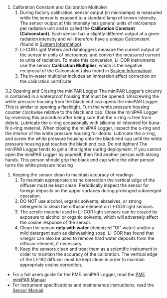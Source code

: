 
1. Calibration Constant and Calibration Multiplier
    1. During factory calibration, sensor output (in microamps) is measured while the sensor is exposed to a standard lamp of known intensity.   The sensor output at this intensity has general units of microamps per radiation unit and is called the **Calibration Constant (Calconstant)**.  Each sensor has a slightly different output at a given radiation intensity and will therefore have a unique Calconstant (found in [System Information](#System_Information.md)).
    1. LI-COR Light Meters and dataloggers measure the current output of the sensor in units of microamps, and convert the measured current to units of radiation.  To make this conversion, LI-COR instruments use the sensor **Calibration Multiplier**, which is the negative reciprocal of the Calconstant (also found in [System Information](#System_Information.md)).
    1. The in-water multiplier includes an immersion effect correction on the calibration certificate.
    
    
3.2 Opening and Closing the miniPAR Logger
The miniPAR Logger’s circuitry is contained in a waterproof housing that must be opened.
Unscrewing the white pressure housing from the black end cap opens the miniPAR Logger.
This is similar to opening a flashlight. Turn the white pressure housing counter clockwise
relative to the black end cap. Close the miniPAR Logger by reversing this procedure after
being sure that the o-ring is free from debris. Lubricate the o-ring occasionally with silicone
oil intended for buna-N o-ring material.
When closing the miniPAR Logger, inspect the o-ring and the interior of the white pressure
housing for debris. Lubricate the o-ring, and screw the white pressure housing onto the black
end cap until the white pressure housing just touches the black end cap. Do not tighten! The
miniPAR Logger tends to get a little tighter during deployment.
If you cannot open the miniPAR Logger by yourself, then find another person with strong
hands. This person should grip the black end cap while the other person turns the white
pressure housing

1. Keeping the sensor clean to maintain accuracy of readings
    1. To maintain appropriate cosine correction the vertical edge of the diffuser must be kept clean. Periodically inspect the sensor for foreign deposits on the upper surfaces during prolonged submerged operation.
    1. DO NOT use alcohol, organic solvents, abrasives, or strong detergents to clean the diffusor element on LI-COR light sensors.
    1. The acrylic material used in LI-COR light sensors can be crazed by exposure to alcohol or organic solvents, which will adversely affect the cosine response of the sensor.
    1. Clean the sensor **only with water** (deionized "DI" water) and/or a mild detergent such as dishwashing soap. LI-COR has found that vinegar can also be used to remove hard water deposits from the diffusor element, if necessary.
    1. Keep the sensors clean and treat them as a scientific instrument in order to maintain the accuracy of the calibration. The vertical edge of the LI-192 diffuser must be kept clean in order to maintain appropriate cosine correction. 
    
* For a full users guide for the PME miniPAR Logger, read the [PME miniPAR Manual](#PME_miniPAR_Manual.pdf)
* For instrument specifications and maintenance instructions, read the [Sensor Manual](Sensor_Manual_LI-192.pdf)
